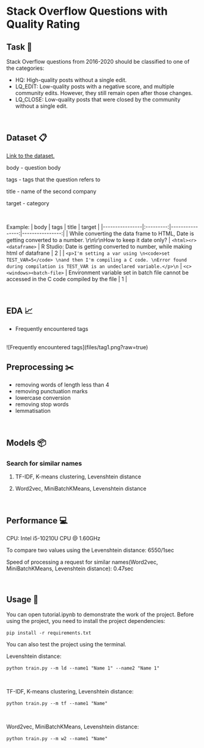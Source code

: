 # Stack Overflow Questions with Quality Rating

## Task :pushpin:
Stack Overflow questions from 2016-2020 should be classified to one of the categories:
+ HQ: High-quality posts without a single edit.
+ LQ_EDIT: Low-quality posts with a negative score, and multiple community edits. However, they still remain open after those changes.
+ LQ_CLOSE: Low-quality posts that were closed by the community without a single edit.

<br/>

## Dataset :clipboard:
[Link to the dataset.](https://drive.google.com/drive/folders/1WyicJDvV0_d9y32WE9bRiVU95X1kOLwY?usp=share_link)

body - question body

tags - tags that the question refers to

title - name of the second company

target - category

<br/>

Example:
| body | tags | title |  target |
|----------------|:---------:|----------------:|----------------:|
| While converting the data frame to HTML, Date is getting converted to a number. \r\n\r\nHow to keep it date only? | `<html><r><dataframe>` | R Studio: Date is getting converted to number, while making html of datafrane | 2 |
| `<p>I'm setting a var using \n<code>set TEST_VAR=5</code> \nand then I'm compiling a C code. \nError found during compilation is TEST_VAR is an undeclared variable.</p>\n` | `<c><windows><batch-file>` | Environment variable set in batch file cannot be accessed in the C code compiled by the file | 1 |

<br/>

## EDA :chart_with_upwards_trend:

- Frequently encountered tags
<br/>
![Frequently encountered tags](files/tag1.png?raw=true)


## Preprocessing :scissors:

- removing words of length less than 4
- removing punctuation marks
- lowercase conversion
- removing stop words
- lemmatisation

<br/>

## Models :package:

### Search for similar names
1. TF-IDF, K-means clustering, Levenshtein distance

2. Word2vec, MiniBatchKMeans, Levenshtein distance

<br/>

## Performance :computer: 

CPU: Intel i5-10210U CPU @ 1.60GHz


To compare two values using the Levenshtein distance: 6550/1sec

Speed of processing a request for similar names(Word2vec, MiniBatchKMeans, Levenshtein distance): 0.47sec

<br/>

## Usage :information_desk_person:

You can open tutorial.ipynb to demonstrate the work of the project. Before using the project, you need to install the project dependencies:


```
pip install -r requirements.txt 
```

You can also test the project using the terminal.
<br/>

Levenshtein distance:
```
python train.py --m ld --name1 "Name 1" --name2 "Name 1" 
```
<br/>

TF-IDF, K-means clustering, Levenshtein distance:
```
python train.py --m tf --name1 "Name" 
```
<br/>

Word2vec, MiniBatchKMeans, Levenshtein distance:
```
python train.py --m w2 --name1 "Name"
```


